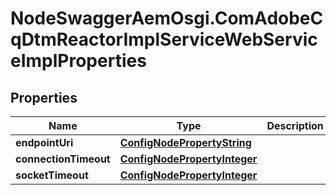 # NodeSwaggerAemOsgi.ComAdobeCqDtmReactorImplServiceWebServiceImplProperties

## Properties
Name | Type | Description | Notes
------------ | ------------- | ------------- | -------------
**endpointUri** | [**ConfigNodePropertyString**](ConfigNodePropertyString.md) |  | [optional] 
**connectionTimeout** | [**ConfigNodePropertyInteger**](ConfigNodePropertyInteger.md) |  | [optional] 
**socketTimeout** | [**ConfigNodePropertyInteger**](ConfigNodePropertyInteger.md) |  | [optional] 


